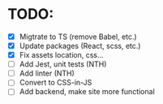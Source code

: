 # TODO:

- [x] Migtrate to TS (remove Babel, etc.)
- [x] Update packages (React, scss, etc.)
- [x] Fix assets location, css...
- [ ] Add Jest, unit tests (NTH)
- [ ] Add linter (NTH)
- [ ] Convert to CSS-in-JS
- [ ] Add backend, make site more functional 
